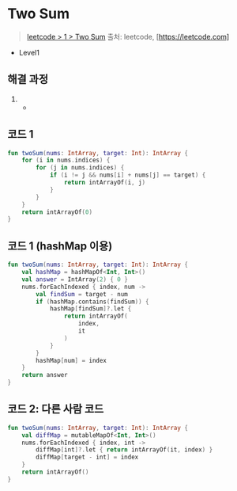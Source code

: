 # Two Sum

> [leetcode > 1 > Two Sum](https://leetcode.com/problems/two-sum)
> 출처: leetcode, [https://leetcode.com]

- Level1

## 해결 과정

1. -

## 코드 1

```kotlin
fun twoSum(nums: IntArray, target: Int): IntArray {
    for (i in nums.indices) {
        for (j in nums.indices) {
            if (i != j && nums[i] + nums[j] == target) {
                return intArrayOf(i, j)
            }
        }
    }
    return intArrayOf(0)
}
```

## 코드 1 (hashMap 이용)

```kotlin
fun twoSum(nums: IntArray, target: Int): IntArray {
    val hashMap = hashMapOf<Int, Int>()
    val answer = IntArray(2) { 0 }
    nums.forEachIndexed { index, num ->
        val findSum = target - num
        if (hashMap.contains(findSum)) {
            hashMap[findSum]?.let {
                return intArrayOf(
                    index,
                    it
                )
            }
        }
        hashMap[num] = index
    }
    return answer
}
```

## 코드 2: 다른 사람 코드

```kotlin
fun twoSum(nums: IntArray, target: Int): IntArray {
    val diffMap = mutableMapOf<Int, Int>()
    nums.forEachIndexed { index, int -> 
        diffMap[int]?.let { return intArrayOf(it, index) }
        diffMap[target - int] = index   
    }
    return intArrayOf()
}
